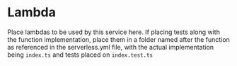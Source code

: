 # Lambda

Place lambdas to be used by this service here. If placing tests along with the function implementation, place them in a folder named after the function as referenced in the serverless.yml file, with the actual implementation being `index.ts` and tests placed on `index.test.ts`